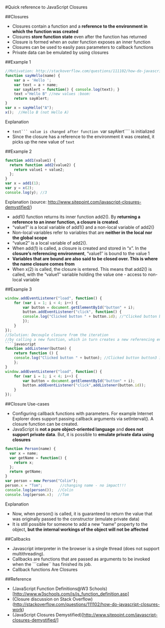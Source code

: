 #Quick reference to JavaScript Closures


##Closures
* Closures contain a function and a **reference to the environment in which the function was created**
* Closures **store function state** even after the function has returned
* Closure is formed when an outer function exposes an inner function
* Closures can be used to easily pass parameters to callback functions
* Private data can be emulated by using closures  


##Example 1
````javascript
//Motivation: http://stackoverflow.com/questions/111102/how-do-javascript-closures-work
function sayHello(name) {
	var a = 'Hello ';
    var text = a + name;
    var sayAlert = function() { console.log(text); }
	text ="Hello B" //new values :boom:
    return sayAlert;
}
var x = sayHello("A");
x();  //Hello B (not Hello A)
````
Explanation
* ````text``` value is changed after function ````var sayAlert```` is initialized
* Since the closure has a reference to the environment it was created, it picks up the new value of ````text````


##Example 2
````javascript
function add1(value1) {
  return function add2(value2) {
    return value1 + value2;
  };
}
var x = add1(1);
var y = x(2);
console.log(y); //3    
````
Explanation (source: http://www.sitepoint.com/javascript-closures-demystified/)
* add1() function returns its inner function add2(). By **returning a reference to an inner function, a closure is created**.
* “value1″ is a local variable of add1() and a non-local variable of add2()
* Non-local variables refer to variables that are **neither in the local nor the global scope**  
* “value2″ is a local variable of add2().
* When add(1) is called, a closure is created and stored in “x”. In the **closure’s referencing environment**, “value1″ is bound to the value 1
* **Variables that are bound are also said to be closed over. This is where the name closure comes from**
* When x(2) is called, the closure is entered. This means that add2() is called, with the “value1″ variable holding the value one - access to non-local variable


##Example 3
````javascript
window.addEventListener("load", function() {
    for (var i = 1; i < 4; i++) {
        var button = document.getElementById("button" + i);
        button.addEventListener("click", function() {
        console.log("Clicked button " + button.id); //"Clicked button button3" is displayed on console several times
        });
    }
});
//Solution: Decouple closure from the iteration
//by calling a new function, which in turn creates a new referencing environment
````javascript
function addListener(button) {
    return function () {
    console.log("Clicked button " + button); //Clicked button button3 is displayed on console several times
    };
}
window.addEventListener("load", function() {
    for (var i = 1; i < 4; i++) {
        var button = document.getElementById("button" + i);
        button.addEventListener("click",addListener(button.id));
    }
});
````


##Closure Use-cases
* Configuring callback functions with parameters. For example Internet Explorer does support passing callback arguments via setInterval(). A closure function can be created.
* JavaScript is **not a pure object-oriented language** and **does not support private data**. But, it is possible to **emulate private data using closures**
````javascript
function Person(name) {
  var x = name;
  var getName = function() {
    return x;
  };
  return getName;
}
var person = new Person("Colin");
person.x = "Tom";        //changing name - no impact!!!
console.log(person());  //Colin
console.log(person.x);  //Tom
````
Explanation
* Now, when person() is called, it is guaranteed to return the value that was originally passed to the constructor (emulate private data) 
* It is still possible for someone to add a new “name” property to the object, **but the internal workings of the object will not be affected** 


##Callbacks
* Javascript interpreter in the browser is a single thread (does not support multithreading). 
* Callbacks are functions that are passed as arguments to be invoked when the ```callee`` has finished its job.
* Callback functions Are Closures



##Reference
* (JavaScript Function Definitions@W3 Schools)[http://www.w3schools.com/js/js_function_definition.asp]
* (Closure discussion on Stack Overflow)(http://stackoverflow.com/questions/111102/how-do-javascript-closures-work)
* (JavaScript Closures Demystified)[http://www.sitepoint.com/javascript-closures-demystified/]

